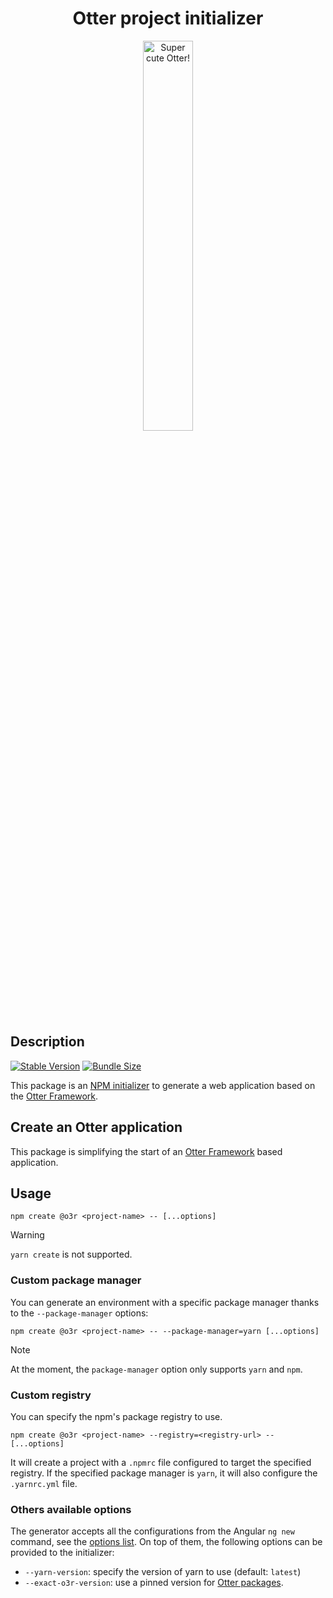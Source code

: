 <h1 align="center">Otter project initializer</h1>
<p align="center">
  <img src="https://raw.githubusercontent.com/AmadeusITGroup/otter/main/assets/logo/otter.png" alt="Super cute Otter!" width="40%"/>
</p>

## Description

[![Stable Version](https://img.shields.io/npm/v/@o3r/create?style=for-the-badge)](https://www.npmjs.com/package/@o3r/create)
[![Bundle Size](https://img.shields.io/bundlephobia/min/@o3r/create?color=green&style=for-the-badge)](https://www.npmjs.com/package/@o3r/create)

This package is an [NPM initializer](https://docs.npmjs.com/cli/v8/commands/npm-init) to generate a web application based on the [Otter Framework](https://github.com/AmadeusITGroup/otter).

## Create an Otter application

This package is simplifying the start of an [Otter Framework](https://github.com/AmadeusITGroup/otter) based application.

## Usage

```shell
npm create @o3r <project-name> -- [...options]
```

> [!WARNING]
> `yarn create` is not supported.

### Custom package manager

You can generate an environment with a specific package manager thanks to the `--package-manager` options:

```shell
npm create @o3r <project-name> -- --package-manager=yarn [...options]
```

> [!NOTE]
> At the moment, the ``package-manager`` option only supports `yarn` and `npm`.

### Custom registry

You can specify the npm's package registry to use.

```shell
npm create @o3r <project-name> --registry=<registry-url> -- [...options]
```

It will create a project with a `.npmrc` file configured to target the specified registry.
If the specified package manager is `yarn`, it will also configure the `.yarnrc.yml` file.

### Others available options

The generator accepts all the configurations from the Angular `ng new` command, see the [options list](https://angular.io/cli/new#options).
On top of them, the following options can be provided to the initializer:

- `--yarn-version`: specify the version of yarn to use (default: `latest`)
- `--exact-o3r-version`: use a pinned version for [Otter packages](https://github.com/AmadeusITGroup/otter/blob/main/docs/README.md).
